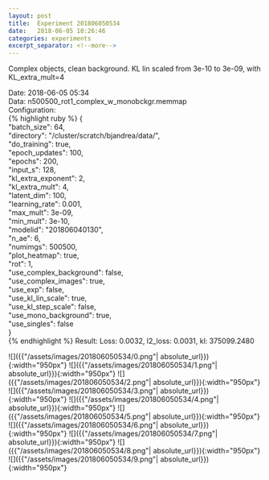 ```yaml
---
layout: post
title:  Experiment 201806050534
date:   2018-06-05 10:26:46
categories: experiments
excerpt_separator: <!--more-->
---
```

Complex objects, clean background. KL lin scaled from 3e-10 to 3e-09, with KL_extra_mult=4  

 <!--more-->
Date: 2018-06-05 05:34  
Data: n500500_rot1_complex_w_monobckgr.memmap  
Configuration:   
{% highlight ruby %}
{  
    "batch_size": 64,   
    "directory": "/cluster/scratch/bjandrea/data/",   
    "do_training": true,   
    "epoch_updates": 100,   
    "epochs": 200,   
    "input_s": 128,   
    "kl_extra_exponent": 2,   
    "kl_extra_mult": 4,   
    "latent_dim": 100,   
    "learning_rate": 0.001,   
    "max_mult": 3e-09,   
    "min_mult": 3e-10,   
    "modelid": "201806040130",   
    "n_ae": 6,   
    "numimgs": 500500,   
    "plot_heatmap": true,   
    "rot": 1,   
    "use_complex_background": false,   
    "use_complex_images": true,   
    "use_exp": false,   
    "use_kl_lin_scale": true,   
    "use_kl_step_scale": false,   
    "use_mono_background": true,   
    "use_singles": false  
}  
{% endhighlight %}
Result: Loss: 0.0032, l2_loss: 0.0031, kl: 375099.2480  

![]({{"/assets/images/201806050534/0.png"| absolute_url}}){:width="950px"}
![]({{"/assets/images/201806050534/1.png"| absolute_url}}){:width="950px"}
![]({{"/assets/images/201806050534/2.png"| absolute_url}}){:width="950px"}
![]({{"/assets/images/201806050534/3.png"| absolute_url}}){:width="950px"}
![]({{"/assets/images/201806050534/4.png"| absolute_url}}){:width="950px"}
![]({{"/assets/images/201806050534/5.png"| absolute_url}}){:width="950px"}
![]({{"/assets/images/201806050534/6.png"| absolute_url}}){:width="950px"}
![]({{"/assets/images/201806050534/7.png"| absolute_url}}){:width="950px"}
![]({{"/assets/images/201806050534/8.png"| absolute_url}}){:width="950px"}
![]({{"/assets/images/201806050534/9.png"| absolute_url}}){:width="950px"}
